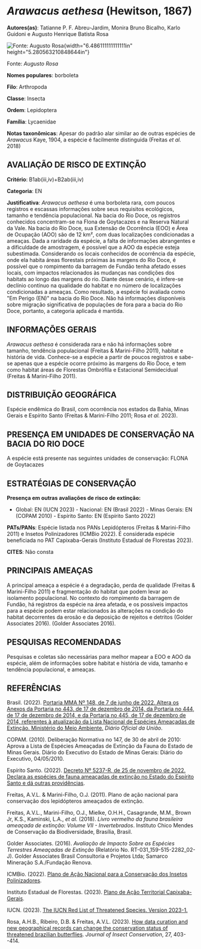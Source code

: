 # *Arawacus aethesa* (Hewitson, 1867)

**Autores(as)**: Tatianne P. F. Abreu-Jardim, Monira Bruno Bicalho, Karlo Guidoni e Augusto Henrique Batista Rosa

![Fonte: Augusto Rosa](media/rId20.jpg){width="6.486111111111111in" height="5.280563210848644in"}

Fonte: *Augusto Rosa*

**Nomes populares**: borboleta

**Filo**: Arthropoda

**Classe**: Insecta

**Ordem**: Lepidoptera

**Família**: Lycaenidae

**Notas taxonômicas**: Apesar do padrão alar similar ao de outras espécies de *Arawacus* Kaye, 1904, a espécie é facilmente distinguida (Freitas *et al.* 2018)

## AVALIAÇÃO DE RISCO DE EXTINÇÃO

**Critério**: B1ab(iii,iv)+B2ab(iii,iv)

**Categoria**: EN

**Justificativa**: *Arawacus aethesa* é uma borboleta rara, com poucos registros e escassas informações sobre seus requisitos ecológicos, tamanho e tendência populacional. Na bacia do Rio Doce, os registros conhecidos concentram-se na Flona de Goytacazes e na Reserva Natural da Vale. Na bacia do Rio Doce, sua Extensão de Ocorrência (EOO) e Área de Ocupação (AOO) são de 12 km², com duas localizações condicionadas a ameaças. Dada a raridade da espécie, a falta de informações abrangentes e a dificuldade de amostragem, é possível que a AOO da espécie esteja subestimada. Considerando os locais conhecidos de ocorrência da espécie, onde ela habita áreas florestais próximas às margens do Rio Doce, é possível que o rompimento da barragem de Fundão tenha afetado esses locais, com impactos relacionados às mudanças nas condições dos habitats ao longo das margens do rio. Diante desse cenário, é infere-se declínio contínuo na qualidade do habitat e no número
de localizações condicionadas a ameaças. Como resultado, a espécie foi avaliada como "Em Perigo (EN)" na bacia do Rio Doce. Não há informações disponíveis sobre migração significativa de populações de fora para a bacia do Rio Doce, portanto, a categoria aplicada é mantida.

## INFORMAÇÕES GERAIS

*Arawacus aethesa* é considerada rara e não há informações sobre tamanho, tendência populacional (Freitas & Marini-Filho 2011), habitat e história de vida. Conhece-se a espécie a partir de poucos registros e sabe-se apenas que a espécie ocorre próximo às margens do Rio Doce, e tem como habitat áreas de Florestas Ombrófila e Estacional Semidecidual (Freitas & Marini-Filho 2011).

## DISTRIBUIÇÃO GEOGRÁFICA

Espécie endêmica do Brasil, com ocorrência nos estados da Bahia, Minas Gerais e Espírito Santo (Freitas & Marini-Filho 2011; Rosa *et al.* 2023).

## PRESENÇA EM UNIDADES DE CONSERVAÇÃO NA BACIA DO RIO DOCE

A espécie está presente nas seguintes unidades de conservação: FLONA de Goytacazes

## ESTRATÉGIAS DE CONSERVAÇÃO

**Presença em outras avaliações de risco de extinção:**

-   Global: EN (IUCN 2023) -   Nacional: EN (Brasil 2022) -   Minas Gerais: EN (COPAM 2010) -   Espírito Santo: EN (Espírito Santo 2022)

**PATs/PANs**: Espécie listada nos PANs Lepidópteros (Freitas & Marini-Filho 2011) e Insetos Polinizadores (ICMBio 2022). É considerada espécie beneficiada no PAT Capixaba-Gerais (Instituto Estadual de Florestas 2023).

**CITES**: Não consta

## PRINCIPAIS AMEAÇAS

A principal ameaça a espécie é a degradação, perda de qualidade (Freitas & Marini-Filho 2011) e fragmentação do habitat que podem levar ao isolamento populacional. No contexto do rompimento da barragem de Fundão, há registros da espécie na área afetada, e os possíveis impactos para a espécie podem estar relacionados às alterações na condição do habitat decorrentes da erosão e da deposição de rejeitos e detritos (Golder Associates 2016). (Golder Associates 2016).

## PESQUISAS RECOMENDADAS

Pesquisas e coletas são necessárias para melhor mapear a EOO e AOO da espécie, além de informações sobre habitat e história de vida, tamanho e tendência populacional, e ameaças.

## REFERÊNCIAS

Brasil. (2022). [Portaria MMA Nº 148, de 7 de junho de 2022. Altera os Anexos da Portaria no 443, de 17 de dezembro de 2014, da Portaria no 444, de 17 de dezembro de 2014, e da Portaria no 445, de 17 de dezembro de 2014, referentes à atualização da Lista Nacional de Espécies Ameaçadas de Extinção. Ministério do Meio Ambiente.](https://in.gov.br/en/web/dou/-/portaria-mma-n-148-de-7-de-junho-de-2022-406272733) *Diário Oficial da União*.

COPAM. (2010). Deliberação Normativa no 147, de 30 de abril de 2010: Aprova a Lista de Espécies Ameaçadas de Extinção da Fauna do Estado de Minas Gerais. Diário do Executivo do Estado de Minas Gerais: Diário do Executivo, 04/05/2010.

Espírito Santo. (2022). [Decreto Nº 5237-R, de 25 de novembro de 2022.  Declara as espécies de fauna ameaçadas de extinção no Estado do Espírito Santo e dá outras providências](https://iema.es.gov.br/Media/iema/FAUNA/Decreto%205237-R_2022_25-Nov%20-%20Fauna%20(s-peixes)%20-%20Lista%20de%20Esp%C3%A9cies%20Amea%C3%A7adas%20de%20Extin%C3%A7%C3%A3o.pdf).

Freitas, A.V.L. & Marini-Filho, O.J. (2011). Plano de ação nacional para conservação dos lepidópteros ameaçados de extinção.

Freitas, A.V.L., Marini-Filho, O.J., Mielke, O.H.H., Casagrande, M.M., Brown Jr, K.S., Kaminski, L.A., *et al.* (2018). *Livro vermelho da fauna brasileira ameaçada de extinção: Volume VII - Invertebrados*.  Instituto Chico Mendes de Conservação da Biodiversidade, Brasília, Brasil.

Golder Associates. (2016). *Avaliação de Impacto Sobre as Espécies Terrestres Ameaçadas de Extinção* (Relatório No.  RT-031_159-515-2282_02-J). Golder Associates Brasil Consultoria e Projetos Ltda; Samarco Mineração S.A./Fundação Renova.

ICMBio. (2022). [Plano de Ação Nacional para a Conservação dos Insetos Polinizadores](https://www.gov.br/icmbio/pt-br/assuntos/biodiversidade/pan/pan-insetos-polinizadores).

Instituto Estadual de Florestas. (2023). [Plano de Ação Territorial Capixaba-Gerais](http://www.ief.mg.gov.br/biodiversidade/-planodeacaoterritorialcapixabagerais).

IUCN. (2023). [The IUCN Red List of Threatened Species. Version 2023-1.](https://www.iucnredlist.org.)

Rosa, A.H.B., Ribeiro, D.B. & Freitas, A.V.L. (2023). [How data curation and new geographical records can change the conservation status of threatened brazilian butterflies](https://doi.org/10.1007/s10841-023-00464-0). *Journal of Insect Conservation*, 27, 403--414.

